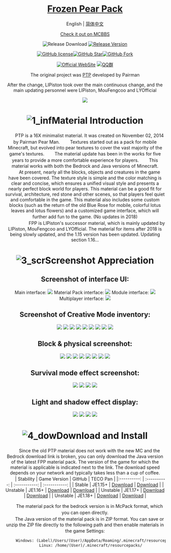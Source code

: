 <div align="center">  

# [Frozen Pear Pack](https://github.com/LIPiston/Frozen_Pear_Pack )

English | [简体中文](./README.zh.md) 

[Check it out on MCBBS](https://www.mcbbs.net/thread-1361283-1-1.html)

![Release Download](https://img.shields.io/github/downloads/LIPiston/Frozen_Pear_Pack/total?style=flat-square)
[![Release Version](https://img.shields.io/github/v/release/LIPiston/Frozen_Pear_Pack?style=flat-square)](https://github.com/LIPiston/Frozen_Pear_Pack/releases/latest)

[![GitHub license](https://img.shields.io/github/license/LIPiston/Frozen_Pear_Pack?style=flat-square)](LICENSE)[![GitHub Star](https://img.shields.io/github/stars/LIPiston/Frozen_Pear_Pack?style=flat-square)](https://github.com/LIPiston/Frozen_Pear_Pack/stargazers)[![GitHub Fork](https://img.shields.io/github/forks/LIPiston/Frozen_Pear_Pack?style=flat-square)](https://github.com/LYOfficial/HiGames/network/members)

[![Official WebSite](https://img.shields.io/badge/Website-FPP-blue.svg?style=flat-square&color=61dafb)](https://www.mcbbs.net/thread-1361283-1-1.html)
[![QQ群](https://img.shields.io/badge/QQ群-671807024-blue.svg?style=flat-square&color=12b7f5)](https://jq.qq.com/?_wv=1027&k=0UzoROFa)


 The original project was [PTP](https://github.com/Pairman/PTP)  developed by Pairman
 
After the change, LIPiston took over the main continuous change, and the main updating personnel were LIPiston, MouFengcoo and LYOfficial

![](https://github.com/LYOfficial/Frozen_Pear_Pack/blob/master/title.png?raw=true)

# ![1_inf](https://ooo.0o0.ooo/2018/04/15/5ad356c68a689.png)Material Introduction
　　PTP is a 16X minimalist material. It was created on November 02, 2014 by Pairman Pear Man. 
　　Textures started out as a pack for mobile Minecraft, but evolved into pear textures to cover the vast majority of the game's textures. 
　　The material update has been in the works for five years to provide a more comfortable experience for players. 
　　This material works with both the Bedrock and Java versions of Minecraft. 
　　At present, nearly all the blocks, objects and creatures in the game have been covered. The texture style is simple and the color matching is clear and concise, which ensures a unified visual style and presents a nearly perfect block world for players. This material can be a good fit for survival, architecture, red stone and other scenes, so that players feel quiet and comfortable in the game. This material also includes some custom blocks (such as the return of the old Blue Rose for mobile, colorful lotus leaves and lotus flowers) and a customized game interface, which will further add fun to the game. (No updates in 2018)　
　　　
　　　<br>
　　　
　　FPP is LIPiston's successor material, which is mainly updated by LIPiston, MouFengcoo and LYOfficial. The material for items after 2018 is being slowly updated, and the 1.15 version has been updated. Updating section 1.16...

# ![3_scr](https://ooo.0o0.ooo/2018/04/15/5ad356e2418e9.png)Screenshot Appreciation

## Screenshot of interface UI:

Main interface: 
![](http://space.coldregion.top/FPP/UI1.png)
Material Pack interface: 
![](http://space.coldregion.top/FPP/FPP.png)
Module interface: 
![](http://space.coldregion.top/FPP/UI3.png)
Multiplayer interface:
![](http://space.coldregion.top/FPP/UI2.png)

## Screenshot of Creative Mode inventory:

![](http://space.coldregion.top/FPP/a.png)
![](http://space.coldregion.top/FPP/b.png)
![](http://space.coldregion.top/FPP/c.png)
![](http://space.coldregion.top/FPP/d.png)
![](http://space.coldregion.top/FPP/e.png)
![](http://space.coldregion.top/FPP/f.png)
![](http://space.coldregion.top/FPP/g.png)
![](http://space.coldregion.top/FPP/h.png)
![](http://space.coldregion.top/FPP/i.png)


## Block & physical screenshot:

![](http://space.coldregion.top/FPP/1.png)
![](http://space.coldregion.top/FPP/1.1.png)
![](http://space.coldregion.top/FPP/2.2.png)
![](http://space.coldregion.top/FPP/3.png)
![](http://space.coldregion.top/FPP/11.png)
![](http://space.coldregion.top/FPP/22.png)
![](http://space.coldregion.top/FPP/33.png)
![](http://space.coldregion.top/FPP/44.png)
## Survival mode effect screenshot:
![](http://space.coldregion.top/FPP/UI4.png)
![](http://space.coldregion.top/FPP/UI5.png)
![](http://space.coldregion.top/FPP/qwp1.png)
![](http://space.coldregion.top/FPP/qwp2.png)

## Light and shadow effect display:
![](https://ns.complexstudio.net/uploads/images/2022-07-11/775cce64b4453aa3c4f0277dd582a9f9.png)
![](https://ns.complexstudio.net/uploads/images/2022-07-11/19ede5cd68acf9c607496e510c782b4e.png)
![](https://ns.complexstudio.net/uploads/images/2022-07-11/6b72a1d521662af491df3e8dea019b27.png)
![](https://ns.complexstudio.net/uploads/images/2022-07-11/a5228e4cdd3ce401905486be8cc144a3.png)



# ![4_dow](https://ooo.0o0.ooo/2018/04/15/5ad356daadd7b.png)Download and Install
　　Since the old PTP material does not work with the new MC and the Bedrock download link is broken, you can only download the Java version of the latest FPP material pack. The version of the game for which the material is applicable is indicated next to the link. The download speed depends on your network and typically takes less than a cup of coffee.
　　
| Stability | Game Version  | GitHub | TECO Pan |
|:----------: | :----------: | :-----------: | :-----------: |
| Stable  | JE1.15+  | [Download](https://github.com/LIPiston/Frozen_Pear_Pack/releases/tag/v6.8-1.15) | [Download](http://teco.coldregion.top:17468/share/r_s_RVYB)  |
| Unstable  | JE1.16+  | [Download](https://github.com/LIPiston/Frozen_Pear_Pack/releases/tag/v6.8-alpha2) | [Download](http://teco.coldregion.top:17468/share/r_s_RVYB)  |
| Unstable   | JE1.17+  | [Download](https://github.com/LIPiston/Frozen_Pear_Pack/releases/tag/v6.8-alpha2) | [Download](http://teco.coldregion.top:17468/share/r_s_RVYB)  |
| Unstable  | JE1.18+  | [Download](https://github.com/LIPiston/Frozen_Pear_Pack/releases/tag/v6.8-alpha2) | [Download](http://teco.coldregion.top:17468/share/r_s_RVYB)  |

　　The material pack for the bedrock version is in McPack format, which you can open directly.
　　
　　<br>
　　The Java version of the material pack is in ZIP format. You can save or unzip the ZIP file directly to the following path and then enable materials in the game Settings:
　　　　　
```markdown
　　　Windows: (Label)/Users/(User)/AppData/Roaming/.minecraft/resourcepacks/
　　　Linux: /home/(User)/.minecraft/resourcepacks/
```

